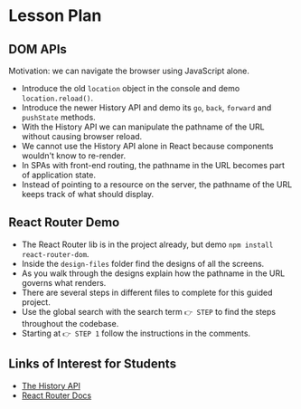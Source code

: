 # Lesson Plan

## DOM APIs

Motivation: we can navigate the browser using JavaScript alone.

* Introduce the old `location` object in the console and demo `location.reload()`.
* Introduce the newer History API and demo its `go`, `back`, `forward` and `pushState` methods.
* With the History API we can manipulate the pathname of the URL without causing browser reload.
* We cannot use the History API alone in React because components wouldn't know to re-render.
* In SPAs with front-end routing, the pathname in the URL becomes part of application state.
* Instead of pointing to a resource on the server, the pathname of the URL keeps track of what should display.

## React Router Demo

* The React Router lib is in the project already, but demo `npm install react-router-dom`.
* Inside the `design-files` folder find the designs of all the screens.
* As you walk through the designs explain how the pathname in the URL governs what renders.
* There are several steps in different files to complete for this guided project.
* Use the global search with the search term `👉 STEP` to find the steps throughout the codebase.
* Starting at `👉 STEP 1` follow the instructions in the comments.

## Links of Interest for Students

* [The History API](https://developer.mozilla.org/en-US/docs/Web/API/History_API)
* [React Router Docs](https://reactrouter.com/web/guides/quick-start)
